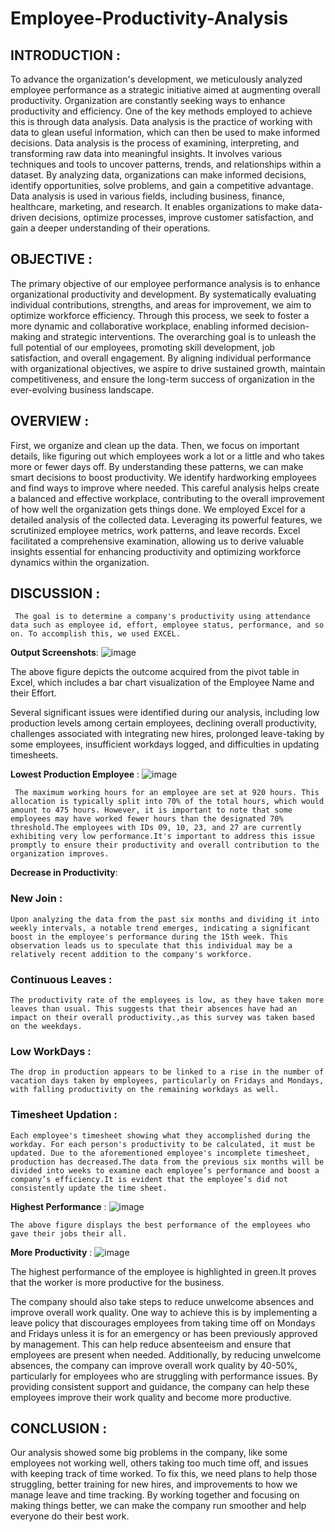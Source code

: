 # Employee-Productivity-Analysis
## INTRODUCTION :

   To advance the organization's development, we meticulously analyzed employee performance as a strategic initiative aimed at augmenting overall productivity. Organization
are constantly seeking ways to enhance productivity and efficiency. One of the key methods employed to achieve this is through data analysis. 
Data analysis is the practice of working with data to glean useful information, which can then be used to make informed decisions. Data analysis is the process of 
examining, interpreting, and transforming raw data into meaningful insights. It involves various techniques and tools to uncover patterns, trends, and relationships
within a dataset. By analyzing data, organizations can make informed decisions, identify opportunities, solve problems, and gain a competitive advantage.
Data analysis is used in various fields, including business, finance, healthcare, marketing, and research. It enables organizations to make data-driven decisions,
optimize processes, improve customer satisfaction, and gain a deeper understanding of their operations.

## OBJECTIVE :

   The primary objective of our employee performance analysis is to enhance organizational productivity and development. By systematically evaluating individual 
contributions, strengths, and areas for improvement, we aim to optimize workforce efficiency. Through this process, we seek to foster a more dynamic and collaborative
workplace, enabling informed decision-making and strategic interventions. The overarching goal is to unleash the full potential of our employees, promoting skill 
development, job satisfaction, and overall engagement. By aligning individual performance with organizational objectives, we aspire to drive sustained growth, 
maintain competitiveness, and ensure the long-term success of organization in the ever-evolving business landscape.


## OVERVIEW :

   First, we organize and clean up the data. Then, we focus on important details, like figuring out which employees work a lot or a little and who takes more or
fewer days off. By understanding these patterns, we can make smart decisions to boost productivity. We identify hardworking employees and find ways to improve where 
needed. This careful analysis helps create a balanced and effective workplace, contributing to the overall improvement of how well the organization gets things done.
We employed Excel for a detailed analysis of the collected data. Leveraging its powerful features, we scrutinized employee metrics, work patterns, and leave records. 
Excel facilitated a comprehensive examination, allowing us to derive valuable insights essential for enhancing productivity and optimizing workforce dynamics within 
the organization.

## DISCUSSION :

     The goal is to determine a company's productivity using attendance data such as employee id, effort, employee status, performance, and so on. To accomplish this, we used EXCEL.

**Output Screenshots**:
   ![image](https://github.com/Nithish-Kanagaraj/Employee-Productivity-Analysis/assets/143257691/7b49c2a0-d551-4543-8ff0-e11b0ff89ffa)

   The above figure depicts the outcome acquired from the pivot table in Excel, which includes a bar chart visualization of the Employee Name and their Effort.

   Several significant issues were identified during our analysis, including low production levels among certain employees, declining overall productivity, challenges associated with integrating new hires, prolonged leave-taking by some employees, insufficient workdays logged, and difficulties in updating timesheets.

**Lowest Production Employee** :
![image](https://github.com/Nithish-Kanagaraj/Employee-Productivity-Analysis/assets/143257691/20aaf6b2-1361-40c2-a469-8b081c6fd6d4)

     The maximum working hours for an employee are set at 920 hours. This allocation is typically split into 70% of the total hours, which would amount to 475 hours. However, it is important to note that some employees may have worked fewer hours than the designated 70% threshold.The employees with IDs 09, 10, 23, and 27 are currently exhibiting very low performance.It's important to address this issue promptly to ensure their productivity and overall contribution to the organization improves.

**Decrease in Productivity**:
### New Join :
    Upon analyzing the data from the past six months and dividing it into weekly intervals, a notable trend emerges, indicating a significant boost in the employee's performance during the 15th week. This observation leads us to speculate that this individual may be a relatively recent addition to the company's workforce.

### Continuous Leaves :
    The productivity rate of the employees is low, as they have taken more leaves than usual. This suggests that their absences have had an impact on their overall productivity.,as this survey was taken based on the weekdays.

### Low WorkDays :
    The drop in production appears to be linked to a rise in the number of vacation days taken by employees, particularly on Fridays and Mondays, with falling productivity on the remaining workdays as well. 

### Timesheet Updation :
    Each employee's timesheet showing what they accomplished during the workday. For each person's productivity to be calculated, it must be updated. Due to the aforementioned employee's incomplete timesheet, production has decreased.The data from the previous six months will be divided into weeks to examine each employee’s performance and boost a company’s efficiency.It is evident that the employee’s did not consistently update the time sheet.

**Highest Performance** :
![image](https://github.com/Nithish-Kanagaraj/Employee-Productivity-Analysis/assets/143257691/4273dc4c-5c75-416d-b530-7a95954d67f0)

    The above figure displays the best performance of the employees who gave their jobs their all.

**More Productivity** :
![image](https://github.com/Nithish-Kanagaraj/Employee-Productivity-Analysis/assets/143257691/be951936-00f5-48ca-8f2a-e77d6608a4b1)

   The highest performance of the employee is highlighted in green.It proves that the worker is more productive for the business.

   The company should also take steps to reduce unwelcome absences and improve overall work quality. One way to achieve this is by implementing a leave policy that discourages employees from taking time off on Mondays and Fridays unless it is for an emergency or has been previously approved by management. This can help reduce absenteeism and ensure that employees are present when needed. Additionally, by reducing unwelcome absences, the company can improve overall work quality by 40-50%, particularly for employees who are struggling with performance issues. By providing consistent support and guidance, the company can help these employees improve their work quality and become more productive.

## CONCLUSION :

   Our analysis showed some big problems in the company, like some employees not working well, others taking too much time off, and issues with keeping track of time worked. To fix this, we need plans to help those struggling, better training for new hires, and improvements to how we manage leave and time tracking. By working together and focusing on making things better, we can make the company run smoother and help everyone do their best work.



    


















